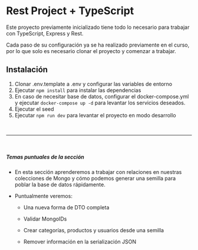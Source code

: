 # Rest Project + TypeScript

Este proyecto previamente inicializado tiene todo lo necesario para trabajar con TypeScript, Express y Rest.

Cada paso de su configuración ya se ha realizado previamente en el curso, por lo que solo es necesario clonar el proyecto y comenzar a trabajar.

## Instalación

1. Clonar .env.template a .env y configurar las variables de entorno
2. Ejecutar `npm install` para instalar las dependencias
3. En caso de necesitar base de datos, configurar el docker-compose.yml y ejecutar `docker-compose up -d` para levantar los servicios deseados.
4. Ejecutar el seed
5. Ejecutar `npm run dev` para levantar el proyecto en modo desarrollo

<br/>

---

<br/>

##### Temas puntuales de la sección

- En esta sección aprenderemos a trabajar con relaciones en nuestras colecciones de Mongo y cómo podemos generar una semilla para poblar la base de datos rápidamente.

- Puntualmente veremos:

  - Una nueva forma de DTO completa

  - Validar MongoIDs

  - Crear categorías, productos y usuarios desde una semilla

  - Remover información en la serialización JSON
